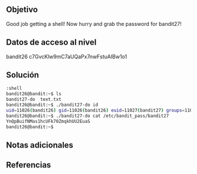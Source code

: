 ## Objetivo
Good job getting a shell! Now hurry and grab the password for bandit27!
## Datos de acceso al nivel 
bandit26
c7GvcKlw9mC7aUQaPx7nwFstuAIBw1o1
## Solución 
```bash
:shell
bandit26@bandit:~$ ls
bandit27-do  text.txt
bandit26@bandit:~$ ./bandit27-do id
uid=11026(bandit26) gid=11026(bandit26) euid=11027(bandit27) groups=11026(bandit26)
bandit26@bandit:~$ ./bandit27-do cat /etc/bandit_pass/bandit27
YnQpBuifNMas1hcUFk70ZmqkhUU2EuaS
bandit26@bandit:~$
```
## Notas adicionales 

## Referencias

